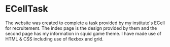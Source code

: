 # ECellTask
The website was created to complete a task provided by my institute's ECell for recruitement. The index page is the design provided by them and the second page has my information in squid game theme. I have made use of HTML &amp; CSS including use of flexbox and grid.
